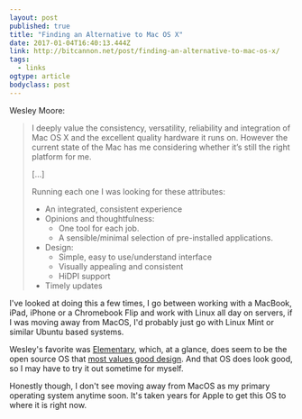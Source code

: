 ```yaml
---
layout: post 
published: true 
title: "Finding an Alternative to Mac OS X" 
date: 2017-01-04T16:40:13.444Z 
link: http://bitcannon.net/post/finding-an-alternative-to-mac-os-x/ 
tags:
  - links
ogtype: article 
bodyclass: post 
---
```


Wesley Moore:

> I deeply value the consistency, versatility, reliability and integration of Mac OS X and the excellent quality hardware it runs on. However the current state of the Mac has me considering whether it’s still the right platform for me.
> 
> [...]
> 
> Running each one I was looking for these attributes:
> 
> *   An integrated, consistent experience
> *   Opinions and thoughtfulness:
>     *   One tool for each job.
>     *   A sensible/minimal selection of pre-installed applications.
> *   Design:
>     *   Simple, easy to use/understand interface
>     *   Visually appealing and consistent
>     *   HiDPI support
> *   Timely updates

I've looked at doing this a few times, I go between working with a MacBook, iPad, iPhone or a Chromebook Flip and work with Linux all day on servers, if I was moving away from MacOS, I'd probably just go with Linux Mint or similar Ubuntu based systems.

Wesley's favorite was [Elementary](https://elementary.io/), which, at a glance, does seem to be the open source OS that [most values good design](https://elementary.io/docs/human-interface-guidelines). And that OS does look good, so I may have to try it out sometime for myself.

Honestly though, I don't see moving away from MacOS as my primary operating system anytime soon. It's taken years for Apple to get this OS to where it is right now.
